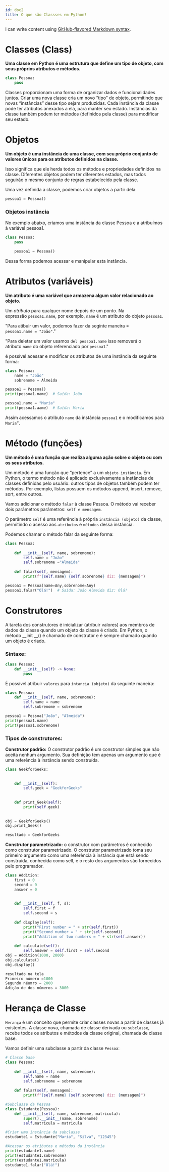 ```yaml
---
id: doc2
title: O que são Classses em Python?
---
```


I can write content using [GitHub-flavored Markdown syntax](https://github.github.com/gfm/).

# Classes (Class) 

**Uma classe em Python é uma estrutura que define um tipo de objeto, com seus próprios atributos e métodos.** 

~~~~python
class Pessoa:
    pass
~~~~

Classes proporcionam uma forma de organizar dados e funcionalidades juntos. Criar uma nova classe cria um novo “tipo” de objeto, permitindo que novas “instâncias” desse tipo sejam produzidas. Cada instância da classe pode ter atributos anexados a ela, para manter seu estado. Instâncias da classe também podem ter métodos (definidos pela classe) para modificar seu estado.

# Objetos
**Um objeto é uma instância de uma classe, com seu próprio conjunto de valores únicos para os atributos definidos na classe.**
 
Isso significa que ele herda todos os métodos e propriedades definidos na classe. Diferentes objetos podem ter diferentes estados, mas todos seguirão o mesmo conjunto de regras estabelecido pela classe.

Uma vez definida a classe, podemos criar objetos a partir dela:

~~~~python 
pessoa1 = Pessoa()
~~~~


### Objetos instância
No exemplo abaixo, criamos uma instância da classe Pessoa e a atribuímos à variável pessoa1.

~~~~python
class Pessoa:
    pass

    pessoa1 = Pessoa()
~~~~

Dessa forma podemos acessar e manipular esta instância.

# Atributos (variáveis)

**Um atributo é uma variável que armazena algum valor relacionado ao objeto.**

Um _atributo_ para qualquer nome depois de um ponto. Na expressão `pessoa1.name`, por exemplo, `name` é um atributo do objeto `pessoa1`.


"Para atibuir um valor, podemos fazer da seginte maneira = `pessoa1.name = "João"`."

"Para deletar um valor usamos `del pessoa1.name` isso removerá o atributo `name` do objeto referenciado por `pessoa1`."

é possível acessar e modificar os atributos de uma instância da seguinte forma:

~~~~python
class Pessoa:
    name = "João"
    sobrenome = Almeida

pessoa1 = Pessoa()
print(pessoa1.name)  # Saída: João

pessoa1.name = "Maria"
print(pessoa1.aame)  # Saída: Maria
~~~~

Assim acessamos o atributo `name` da instância `pessoa1` e o modificamos para `Maria”`.

# Método (funções)
**Um método é uma função que realiza alguma ação sobre o objeto ou com os seus atributos.**

Um método é uma função que “pertence” a um `objeto instância`. Em Python, o termo método não é aplicado exclusivamente a instâncias de classes definidas pelo usuário: outros tipos de objetos também podem ter métodos. Por exemplo, listas possuem os métodos append, insert, remove, sort, entre outros.


Vamos adicionar o método `falar` à classe Pessoa.
O método vai receber dois parâmetros parâmetros: `self e mensagem`.

O parâmetro `self` é uma referência à própria `instância (objeto)` da classe, permitindo o acesso aos `atributos` e `métodos` dessa instância.

Podemos chamar o método falar da seguinte forma:

~~~~python
class Pessoa:
    
    def __init__(self, name, sobrenome):
        self.name = "João"
        self.sobrenome ="Almeida"
    
    def falar(self, mensagem):
        print(f"{self.name} {self.sobrenome} diz: {mensagem}")

pessoa1 = Pessoa(name=Any,sobrenome=Any)
pessoa1.falar("Olá!")  # Saída: João Almeida diz: Olá!
~~~~

# Construtores

A tarefa dos construtores é inicializar (atribuir valores) aos membros de dados da classe quando um objeto da classe é criado. Em Python, o método __init __() é chamado de construtor e é sempre chamado quando um objeto é criado.

### Sintaxe:
~~~~python
class Pessoa:
    def __init__(self) -> None:
        pass
~~~~

É possível atribuir `valores` para `intancia (objeto)` da seguinte maneira:

~~~~python
class Pessoa:
    def __init__(self, name, sobrenome):
        self.name = name
        self.sobrenome = sobrenome

pessoa1 = Pessoa("João", "Almeida")
print(pessoa1.name)
print(pessoa1.sobrenome)
~~~~


### **Tipos de construtores:**

 **Construtor padrão:** O construtor padrão é um construtor simples que não aceita nenhum argumento. Sua definição tem apenas um argumento que é uma referência à instância sendo construída.

~~~~python
class GeekforGeeks: 
  
    
    def __init__(self): 
        self.geek = "GeekforGeeks"
  
    
    def print_Geek(self): 
        print(self.geek) 
  
  
obj = GeekforGeeks() 
obj.print_Geek() 

resultado = GeekforGeeks
~~~~

**Construtor parametrizado:** o construtor com parâmetros é conhecido como construtor parametrizado. O construtor parametrizado toma seu primeiro argumento como uma referência à instância que está sendo construída, conhecida como self, e o resto dos argumentos são fornecidos pelo programador.

~~~~python
class Addition: 
    first = 0
    second = 0
    answer = 0
      
    
    def __init__(self, f, s): 
        self.first = f 
        self.second = s 
      
    def display(self): 
        print("First number = " + str(self.first)) 
        print("Second number = " + str(self.second)) 
        print("Addition of two numbers = " + str(self.answer)) 
  
    def calculate(self): 
        self.answer = self.first + self.second 
obj = Addition(1000, 2000) 
obj.calculate() 
obj.display() 

resultado na tela
Primeiro número =1000
Segundo néumro = 2000
Adição de dos números = 3000
~~~~

# Herança de Classe

`Herança` é um conceito que permite criar classes novas a partir de classes já existentes. 
A classe nova, chamada de classe derivada ou `subclasse`, recebe todos os atributos e métodos da classe original, chamada de classe base.

Vamos definir uma subclasse a partir da classe `Pessoa`:

~~~python
# Classe base
class Pessoa:
    
    def __init__(self, name, sobrenome):
        self.name = name
        self.sobrenome = sobrenome
    
    def falar(self, mensagem):
        print(f"{self.name} {self.sobrenome} diz: {mensagem}")

#Subclasse da Pessoa
class Estudante(Pessoa):
    def __init__(self, name, sobrenome, matricula):
        super().__init__(name, sobrenome)
        self.matricula = matricula

#Criar uma instância da subclasse
estudante1 = Estudante("Maria", "Silva", "12345")

#Acessar os atributos e métodos da instância
print(estudante1.name)  
print(estudante1.sobrenome)  
print(estudante1.matricula)  
estudante1.falar("Olá!")
~~~
